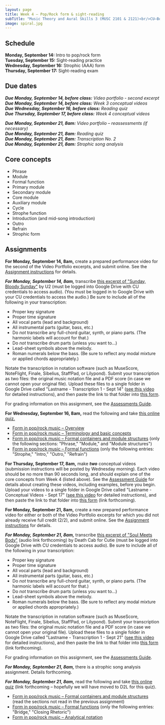 ```yaml
---
layout: page
title: Week 4 – Pop/Rock form & sight-reading
subTitle: "Music Theory and Aural Skills 3 (MUSC 2101 & 2121)<br/>CU–Boulder, Fall 2015<br/>Kris Shaffer, Ph.D. – coordinator"
image: spiral.jpg
---
```


## Schedule

**Monday, September 14:** Intro to pop/rock form  
**Tuesday, September 15:** Sight-reading practice  
**Wednesday, September 16:** Strophic (AAA) form  
**Thursday, September 17:** Sight-reading exam

## Due dates

***Due Monday, September 14, before class:*** *Video portfolio - second excerpt*  
***Due Monday, September 14, before class:*** *Week 3 conceptual videos*  
***Due Wednesday, September 16, before class:*** *Reading quiz*  
***Due Thursday, September 17, before class:*** *Week 4 conceptual videos*  

***Due Monday, September 21, 8am:*** *Video portfolio – reassessments (if necessary)*  
***Due Monday, September 21, 8am:*** *Reading quiz*  
***Due Monday, September 21, 8am:*** *Transcription No. 2*  
***Due Monday, September 21, 8am:*** *Strophic song analysis*


## Core concepts

- Phrase  
- Module  
- Formal function  
- Primary module  
- Secondary module  
- Core module  
- Auxiliary module  
- Cycle  
- Strophe function  
- Introduction (and mid-song introduction)  
- Outro  
- Refrain  
- Strophic form  

## Assignments

**For Monday, September 14, 8am,** create a prepared performance video for the second of the Video Portfolio excerpts, and submit online. See the [Assignment instructions](/popRockVideoPortfolio/) for details.

***For Monday, September 14, 8am,*** transcribe [this excerpt of "Sunday, Bloody Sunday"](https://drive.google.com/open?id=0B9o4hmKNoi6cfkFiTkNLMnNkQmVaNjFVZXloaGpFb3JGdDlmaXZMaTBfWDJSQnFQbFNNTEU) by U2 (must be logged into Google Drive with CU credentials to access audio). (You must be logged in to Google Drive with your CU credentials to access the audio.) Be sure to include all of the following in your transcription:

- Proper key signature  
- Proper time signature  
- All vocal parts (lead and background)  
- All instrumental parts (guitar, bass, etc.)  
- Do *not* transcribe any full-chord guitar, synth, or piano parts. (The harmonic labels will account for that.)  
- Do *not* transcribe drum parts (unless you want to...)  
- Lead-sheet symbols above the melody.  
- Roman numerals below the bass. (Be sure to reflect any modal mixture or applied chords appropriately.)

Notate the transcription in notation software (such as MuseScore, NoteFlight, Finale, Sibelius, StaffPad, or Lilypond). Submit your transcription as two files: the original music notation file and a PDF score (in case we cannot open your original file). Upload these files to a single folder in Google Drive called "Lastname - Transcription 1 - Sept 14" ([see this video](https://vimeo.com/138322605) for detailed instructions), and then paste the link to that folder into [this form](https://docs.google.com/forms/d/1ViI8S07FmtJ9iWZAMxWItvvL3MD4got9TWG31xcpCAs/viewform?usp=send_form).

For grading information on this assignment, see the [Assessments Guide](/assessments/).

**For Wednesday, September 16, 8am,** read the following and take [this online quiz.](https://docs.google.com/forms/d/1bXRq81p_1-RhS7gLnIIJHo2fBQZre_enJ5SC0veirV4/viewform?usp=send_form)

- [Form in pop/rock music – Overview](http://openmusictheory.com/popRockForm.html)  
- [Form in pop/rock music – Terminology and basic concepts](http://openmusictheory.com/popRockForm-terms)  
- [Form in pop/rock music – Formal containers and module structures](http://openmusictheory.com/popRockForm-containers) (only the following sections: "Phrase," "Module," and "Module structures")  
- [Form in pop/rock music – Formal functions](http://openmusictheory.com/popRockForm-functions) (only the following entries: "Strophe," "Intro," "Outro," "Refrain")  


**For Thursday, September 17, 8am,** make ***two*** conceptual videos (submission instructions will be posted by Wednesday morning). Each video should be no more than 90 seconds long, and should explain one of the core concepts from Week 4 (listed above). See the [Assessment Guide](/assessments/) for details about creating these videos, including examples, before you begin. Upload your videos to a single folder in Google Drive called "Lastname - Conceptual Videos - Sept 17" ([see this video](https://vimeo.com/138322605) for detailed instructions), and then paste the link to that folder into [this form]() (link forthcoming).

**For Monday, September 21, 8am,** create a new prepared performance video for either or both of the Video Portfolio excerpts for which you did not already receive full credit (2/2), and submit online. See the [Assignment instructions](/popRockVideoPortfolio/) for details.

***For Monday, September 21, 8am,*** transcribe [this excerpt of "Soul Meets Body"]() (audio link forthcoming) by Death Cab for Cutie (must be logged into Google Drive with CU credentials to access audio). Be sure to include all of the following in your transcription:

- Proper key signature  
- Proper time signature  
- All vocal parts (lead and background)  
- All instrumental parts (guitar, bass, etc.)  
- Do *not* transcribe any full-chord guitar, synth, or piano parts. (The harmonic labels will account for that.)  
- Do *not* transcribe drum parts (unless you want to...)  
- Lead-sheet symbols above the melody.  
- Roman numerals below the bass. (Be sure to reflect any modal mixture or applied chords appropriately.)

Notate the transcription in notation software (such as MuseScore, NoteFlight, Finale, Sibelius, StaffPad, or Lilypond). Submit your transcription as two files: the original music notation file and a PDF score (in case we cannot open your original file). Upload these files to a single folder in Google Drive called "Lastname - Transcription 1 - Sept 21" ([see this video](https://vimeo.com/138322605) for detailed instructions), and then paste the link to that folder into [this form]() (link forthcoming).

For grading information on this assignment, see the [Assessments Guide](/assessments/).

***For Monday, September 21, 8am,*** there is a strophic song analysis assignment. Details forthcoming.

***For Monday, September 21, 8am,*** read the following and take [this online quiz]() (link forthcoming – hopefully we will have moved to D2L for this quiz). 

- [Form in pop/rock music – Formal containers and module structures](http://openmusictheory.com/popRockForm-containers) (read the sections not read in the previous assignment)  
- [Form in pop/rock music – Formal functions](http://openmusictheory.com/popRockForm-functions) (only the following entries: "Bridge," "Closing Rhetoric")  
- [Form in pop/rock music – Analytical notation](http://openmusictheory.com/popRockForm-notation)  
